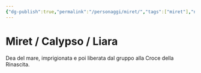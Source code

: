 ```yaml
---
{"dg-publish":true,"permalink":"/personaggi/miret/","tags":["miret"],"noteIcon":""}
---
```


# Miret / Calypso / Liara

Dea del mare, imprigionata e poi liberata dal gruppo alla Croce della Rinascita.